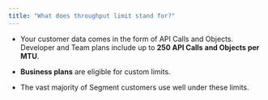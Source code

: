 ```yaml
---
title: "What does throughput limit stand for?"
---
```


*   Your customer data comes in the form of API Calls and Objects. Developer and Team plans include up to **250 API Calls and Objects per MTU**.
    
*   **Business plans** are eligible for custom limits.
    
*   The vast majority of Segment customers use well under these limits.
